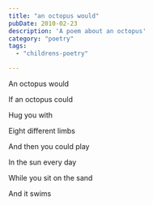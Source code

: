 ```yaml
---
title: "an octopus would"
pubDate: 2010-02-23
description: 'A poem about an octopus'
category: "poetry"
tags:
  - "childrens-poetry"

---
```


An octopus would

If an octopus could

Hug you with

Eight different limbs

And then you could play

In the sun every day

While you sit on the sand

And it swims
